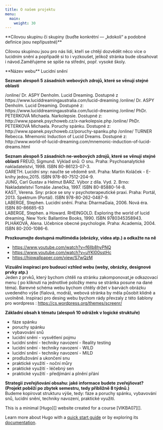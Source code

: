```yaml
---
title: O našem projektu 
menu:
  main:
    weight: 30
---
```

<p id="zdroj1">
**Cílovou skupinu či skupiny (buďte konkrétní — „kdokoli“ a podobné definice jsou nepřípustné)**  
</p>
<p id="zdroj2">
Cílovou skupinou jsou pro nás lidi, kteří se chtějí dozvědět něco více o lucidním snění a popřípadě si to i vyzkoušet, jelikož stránka bude obsahovat i návod.Zaměřujeme se spíše na střední, popř. vysoké školy.
</p>
<p id="zdroj3"> 
**Název webu**  
Lucidní snění

**Seznam alespoň 5 zásadních webových zdrojů, které se věnují stejné oblasti**  
</p>
<p id="zdroj4"> 
/online/ Dr. ASPY Denholm. Lucid Dreaming. Dostupné z https://www.luciddreamingaustralia.com/lucid-dreaming  
/online/ Dr. ASPY Denholm. Lucid Dreaming. Dostupné z: https://www.luciddreamingaustralia.com/lucid-dreaming   
/online/ PhDr. PETERKOVÁ Michaela. Narkolepsie. Dostupné z: http://www.spanek.psychoweb.cz/x-narkolepsie.php   
/online/ PhDr. PETERKOVÁ Michaela. Poruchy spánku. Dostupné z: http://www.spanek.psychoweb.cz/poruchy-spanku.php  
/online/ TURNER Rebecca. Mnemonic Induction of Lucid Dreams. Dostupné z: http://www.world-of-lucid-dreaming.com/mnemonic-induction-of-lucid-dreams.html
</p>
<p id="zdroj5"> 

**Seznam alespoň 5 zásadních ne-webových zdrojů, které se věnují stejné oblasti**
FREUD, Sigmund. Výklad snů: O snu. Praha: Psychoanalytické nakladatelství, 1998. ISBN 80-86123-07-3.  
GARETH. Lucidní sny: naučte se vědomě snít. Praha: Martin Koláček - E-knihy jedou,2015. ISBN 978-80-7512-204-9.  
JUNG, Carl Gustav a Helmut BARZ. Výbor z díla. Vyd. 2. Brno: Nakladatelství Tomáše Janečka, 1997. ISBN 80-85880-14-8.  
KAST, Verena. Sny: práce se sny v psychoterapeutické praxi. Praha: Portál, 2013. Spektrum (Portál). ISBN 978-80-262-0487-9.  
LABERGE, Stephen. Lucidní snění. Praha: DharmaGaia, 2006. Nová éra. ISBN 80-86685-63  
LABERGE, Stephen. a Howard. RHEINGOLD. Exploring the world of lucid dreaming. New York: Ballantine Books, 1990. ISBN 9780345358943.  
PLHÁKOVÁ, Alena. Učebnice obecné psychologie. Praha: Academia, 2004. ISBN 80-200-1086-6.
</p>
<p id="zdroj6"> 

**Prozkoumejte dostupná multimédia (obrázky, videa atp.) a odkažte na ně**  <br>
- https://www.youtube.com/watch?v=f6llb8hyPNQ <br>
- https://www.youtube.com/watch?v=uYKl00sstHc <br>
- https://hipwallpaper.com/view/S7wQzM <br>
</p>
<p id="zdroj7"> 

**Vizuální inspiraci pro budoucí vzhled webu (weby, obrázky, designové prvky atp.)**  
Jeden z prvků, který bychom chtěli na stránku zakomponovat,je odkazovací menu ( po kliknutí na jednotlivé položky menu se stránka posune na dané téma). Barevné schéma webu bychom chtěly držet v barvách obrázku uvedeného výše (fialová, modrá), webová stránka by měla působit klidně a uvolněně. Inspiraci pro desing webu bychom rády převzaly z této šablony pro wordpress : https://cs.wordpress.org/themes/screenr/
</p>
<p id="zdroj8"> 

**Základní obsah k tématu (alespoň 10 odrážek v logické struktuře)**  
- fáze spánku  
- poruchy spánku  
- vybavování snů  
- lucidní snění - vysvětlení pojmu  
- lucidní snění - techniky navození - Reality testing  
- lucidní snění - techniky navození - WILD  
- lucidní snění - techniky navození - MILD  
- prodlužování a ukončení snu  
- praktické využití - noční můry  
- praktické využití - léčebný sen  
- praktické využití - předjímání a plnění přání 
</p>
<p id="zdroj9"> 

**Strategii zveřejňování obsahu: jaké informace budete zveřejňovat? (Projekt poběží po zbytek semestru, tedy přibližně 8 týdnů.)**  
Budeme kopírovat strukturu výše, tedy: fáze a poruchy spánku,  vybavování snů, lucidní snění, techniky navození, praktické využití.

</p>
This is a minimal [Hugo][] website created for a course [VIKBA07][].

Learn more about Hugo with a [quick start guide][qs] or by exploring its [documentation][hugoDocs].

[Hugo]: https://gohugo.io
[VIKBA07]: https://is.muni.cz/predmet/phil/VIKBA07
[hugoDocs]: https://gohugo.io/documentation/
[qs]: https://gohugo.io/getting-started/quick-start/
